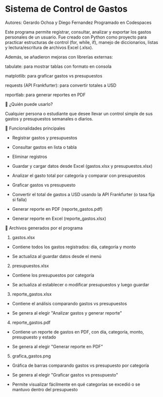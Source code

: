 
# Sistema de Control de Gastos

Autores: Gerardo Ochoa y Diego Fernandez 
Programado en Codespaces

Este programa permite registrar, consultar, analizar y exportar los gastos personales de un usuario.
Fue creado con Python como proyecto para practicar estructuras de control (for, while, if), manejo de diccionarios, listas y lectura/escritura de archivos Excel (.xlsx).

Además, se añadieron mejoras con librerías externas:

tabulate: para mostrar tablas con formato en consola

matplotlib: para graficar gastos vs presupuestos

requests (API Frankfurter): para convertir totales a USD

reportlab: para generar reportes en PDF

👤 ¿Quién puede usarlo?

Cualquier persona o estudiante que desee llevar un control simple de sus gastos y presupuestos semanales o diarios.

🚀 Funcionalidades principales

- Registrar gastos y presupuestos

- Consultar gastos en lista o tabla

- Eliminar registros

- Guardar y cargar datos desde Excel (gastos.xlsx y presupuestos.xlsx)

- Analizar el gasto total por categoría y comparar con presupuestos

- Graficar gastos vs presupuesto

- Convertir el total de gastos a USD usando la API Frankfurter (o tasa fija si falla)

- Generar reporte en PDF (reporte_gastos.pdf)

- Generar reporte en Excel (reporte_gastos.xlsx)

📁 Archivos generados por el programa

1. gastos.xlsx

- Contiene todos los gastos registrados: día, categoría y monto

- Se actualiza al guardar datos desde el menú


2. presupuestos.xlsx

- Contiene los presupuestos por categoría

- Se actualiza al establecer o modificar presupuestos y luego guardar


3. reporte_gastos.xlsx

- Contiene el análisis comparando gastos vs presupuestos

- Se genera al elegir "Analizar gastos y generar reporte"


4. reporte_gastos.pdf

- Contiene un reporte de gastos en PDF, con día, categoría, monto, presupuesto y estado

- Se genera al elegir "Generar reporte en PDF"


5. grafica_gastos.png

- Gráfica de barras comparando gastos vs presupuesto por categoría

- Se genera al elegir "Graficar gastos vs presupuesto"

- Permite visualizar fácilmente en qué categorías se excedió o se mantuvo dentro del presupuesto